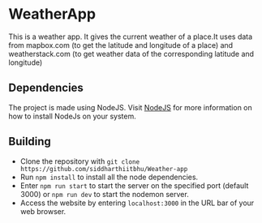 # WeatherApp
 
This is a weather app. It gives the current weather of a place.It uses data from mapbox.com (to get the latitude and longitude of a place) and weatherstack.com (to get weather data of the corresponding latitude and longitude)

## Dependencies
The project is made using NodeJS. Visit [NodeJS](https://nodejs.org/en/download/) for more information on how to install NodeJs on your system.

## Building
- Clone the repository with `git clone https://github.com/siddharthiitbhu/Weather-app`
- Run `npm install` to install all the node dependencies.
- Enter `npm run start` to start the server on the specified port (default 3000) or `npm run dev` to start the nodemon server.
- Access the website by entering `localhost:3000` in the URL bar of your web browser.

